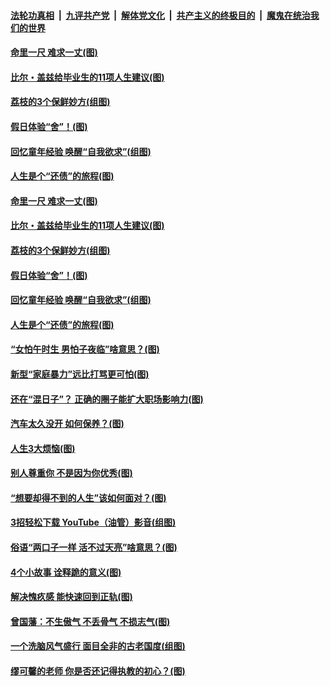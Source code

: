 

####  [法轮功真相](../../../../basic/blob/master/README.md?t=06220502) &nbsp;|&nbsp; [九评共产党](../../../../9ping.md/blob/master/README.md?t=06220502) &nbsp;|&nbsp; [解体党文化](../../../../jtdwh.md/blob/master/README.md?t=06220502)  &nbsp;|&nbsp; [共产主义的终极目的](../../../../gczydzjmd.md/blob/master/README.md?t=06220502) &nbsp;|&nbsp; [魔鬼在统治我们的世界](../../../../mgztzwmdsj.md/blob/master/README.md?t=06220502) 

#### [命里一尺 难求一丈(图)](../pages/p8/936782.md?t=06220502) 

#### [比尔・盖兹给毕业生的11项人生建议(图)](../pages/p8/936231.md?t=06220502) 

#### [荔枝的3个保鲜妙方(组图)](../pages/p8/936950.md?t=06220502) 

#### [假日体验“舍”！(图)](../pages/p8/937183.md?t=06220502) 

#### [回忆童年经验 唤醒“自我欲求”(组图)](../pages/p8/937082.md?t=06220502) 

#### [人生是个“还债”的旅程(图)](../pages/p8/936768.md?t=06220502) 

#### [命里一尺 难求一丈(图)](../pages/p8/936782.md?t=06220502) 

#### [比尔・盖兹给毕业生的11项人生建议(图)](../pages/p8/936231.md?t=06220502) 

#### [荔枝的3个保鲜妙方(组图)](../pages/p8/936950.md?t=06220502) 

#### [假日体验“舍”！(图)](../pages/p8/937183.md?t=06220502) 

#### [回忆童年经验 唤醒“自我欲求”(组图)](../pages/p8/937082.md?t=06220502) 

#### [人生是个“还债”的旅程(图)](../pages/p8/936768.md?t=06220502) 

#### [“女怕午时生 男怕子夜临”啥意思？(图)](../pages/p8/937081.md?t=06220502) 

#### [新型“家庭暴力”远比打骂更可怕(图)](../pages/p8/936230.md?t=06220502) 

#### [还在“混日子”？ 正确的圈子能扩大职场影响力(图)](../pages/p8/937049.md?t=06220502) 

#### [汽车太久没开 如何保养？(图)](../pages/p8/937035.md?t=06220502) 

#### [人生3大烦恼(图)](../pages/p8/936959.md?t=06220502) 

#### [别人尊重你 不是因为你优秀(图)](../pages/p8/936253.md?t=06220502) 

#### [“想要却得不到的人生”该如何面对？(图)](../pages/p8/936933.md?t=06220502) 

#### [3招轻松下载 YouTube（油管）影音(组图)](../pages/p8/936922.md?t=06220502) 

#### [俗语“两口子一样 活不过天亮”啥意思？(图)](../pages/p8/936917.md?t=06220502) 

#### [4个小故事 诠释跪的意义(图)](../pages/p8/936353.md?t=06220502) 

#### [解决愧疚感 能快速回到正轨(图)](../pages/p8/936834.md?t=06220502) 

#### [曾国藩：不生傲气 不丢骨气 不损志气(图)](../pages/p8/936248.md?t=06220502) 

#### [一个洗脑风气盛行 面目全非的古老国度(组图)](../pages/p8/936759.md?t=06220502) 

#### [缪可馨的老师 你是否还记得执教的初心？(图)](../pages/p8/936737.md?t=06220502) 

